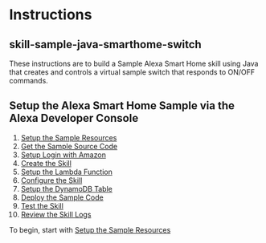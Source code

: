 # Instructions


## skill-sample-java-smarthome-switch
These instructions are to build a Sample Alexa Smart Home skill using Java that creates and controls a virtual sample switch that responds to ON/OFF commands.

## Setup the Alexa Smart Home Sample via the Alexa Developer Console

1. [Setup the Sample Resources](setup-the-sample-resources.md)
2. [Get the Sample Source Code](get-the-sample-source-code.md)
3. [Setup Login with Amazon](setup-login-with-amazon.md)
4. [Create the Skill](create-the-skill.md)
5. [Setup the Lambda Function](setup-the-lambda-function.md)
6. [Configure the Skill](configure-the-skill.md)
7. [Setup the DynamoDB Table](setup-the-dynamodb-table.md)
8. [Deploy the Sample Code](deploy-the-sample-code.md)
9. [Test the Skill](test-the-skill.md)
10. [Review the Skill Logs](review-the-skill-logs.md)

To begin, start with [Setup the Sample Resources](setup-the-sample-resources.md) 

